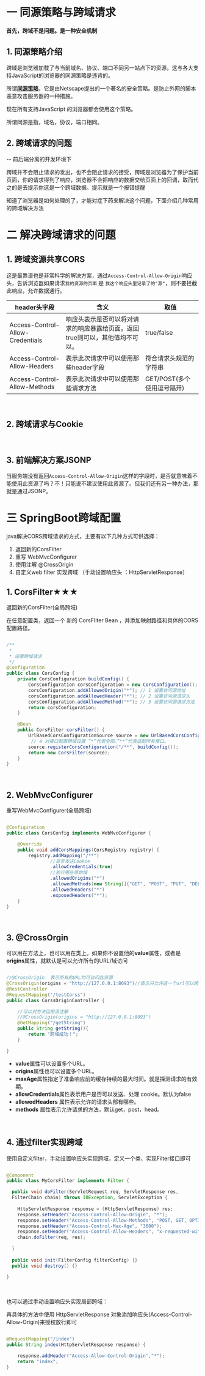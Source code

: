 # 一 同源策略与跨域请求

**首先，跨域不是问题。是一种安全机制** 



## 1. 同源策略介绍

跨域是浏览器加载了与当前域名、协议、端口不同另一站点下的资源，这与各大支持JavaScript的浏览器的同源策略是违背的。

所谓[**同源策略**](https://baike.baidu.com/item/同源策略)，它是由Netscape提出的一个著名的安全策略。是防止外网的脚本恶意攻击服务器的一种措施。

现在所有支持JavaScript 的浏览器都会使用这个策略。

所谓同源是指，域名，协议，端口相同。



## 2. 跨域请求的问题

-- 前后端分离的开发环境下

跨域并不会阻止请求的发出，也不会阻止请求的接受，跨域是浏览器为了保护当前页面，你的请求得到了响应，浏览器不会把响应的数据交给页面上的回调，取而代之的是去提示你这是一个跨域数据。提示就是一个报错提醒



知道了浏览器是如何处理的了，才能对症下药来解决这个问题，下面介绍几种常用的跨域解决方法



# 二 解决跨域请求的问题

## 1. 跨域资源共享CORS

这是最靠谱也是非常科学的解决方案，通过`Access-Control-Allow-Origin`响应头，告诉浏览器如果请求`我的资源的页面` 是 `我这个响应头里记录了的"源"`，则不要拦截此响应，允许数据通行。



| header头字段                     | 含义                                                         | 取值                       |
| -------------------------------- | ------------------------------------------------------------ | -------------------------- |
| Access-Control-Allow-Credentials | 响应头表示是否可以将对请求的响应暴露给页面。返回true则可以，其他值均不可以。 | true/false                 |
| Access-Control-Allow-Headers     | 表示此次请求中可以使用那些header字段                         | 符合请求头规范的字符串     |
| Access-Control-Allow-Methods     | 表示此次请求中可以使用那些请求方法                           | GET/POST(多个使用逗号隔开) |



<br>



## 2. 跨域请求与Cookie







<br>



## 3. 前端解决方案JSONP

当服务端没有返回`Access-Control-Allow-Origin`这样的字段时，是否就意味着不能使用此资源了吗？不！只能说不建议使用此资源了。但我们还有另一种办法，那就是通过JSONP。



 

# 三 SpringBoot跨域配置

java解决CORS跨域请求的方式，主要有以下几种方式可供选择：

1. 返回新的CorsFilter
2. 重写 WebMvcConfigurer
3. 使用注解 @CrossOrigin
4. 自定义web filter 实现跨域 （手动设置响应头 ：HttpServletResponse）



## 1. CorsFilter★★★

返回新的CorsFilter(全局跨域)

在任意配置类，返回一个 新的 CorsFIlter Bean ，并添加映射路径和具体的CORS配置路径。

```java

/**
 *
 * 设置跨域请求
 */
@Configuration
public class CorsConfig {
    private CorsConfiguration buildConfig() {
        CorsConfiguration corsConfiguration = new CorsConfiguration();
        corsConfiguration.addAllowedOrigin("*"); // 1 设置访问源地址
        corsConfiguration.addAllowedHeader("*"); // 2 设置访问源请求头
        corsConfiguration.addAllowedMethod("*"); // 3 设置访问源请求方法
        return corsConfiguration;
    }

    @Bean
    public CorsFilter corsFilter() {
        UrlBasedCorsConfigurationSource source = new UrlBasedCorsConfigurationSource();
         // 4 对接口配置跨域设置 “*”代表全部。”**”代表适配所有接口。 
        source.registerCorsConfiguration("/**", buildConfig());
        return new CorsFilter(source);
    }
}

```



<br>



## 2. WebMvcConfigurer

重写WebMvcConfigurer(全局跨域)

```java

@Configuration
public class CorsConfig implements WebMvcConfigurer {

    @Override
    public void addCorsMappings(CorsRegistry registry) {
        registry.addMapping("/**")
                //是否发送Cookie
                .allowCredentials(true)
                //放行哪些原始域
                .allowedOrigins("*")
                .allowedMethods(new String[]{"GET", "POST", "PUT", "DELETE"})
                .allowedHeaders("*")
                .exposedHeaders("*");
    }
}


```



<br>



## 3. @CrossOrgin

可以用在方法上，也可以用在类上。如果你不设置他的**value**属性，或者是**origins**属性，就默认是可以允许所有的URL/域访问

```java

//@CrossOrigin  表示所有的URL均可访问此资源
@CrossOrigin(origins = "http://127.0.0.1:8093")//表示只允许这一个url可以跨域访问这个controller
@RestController
@RequestMapping("/testCorss")
public class CorssOriginController {

    //可以对方法运用该注解
    //@CrossOrigin(origins = "http://127.0.0.1:8093")
    @GetMapping("/getString")
    public String getString(){
        return "跨域成功！";
    }

}

```

- **value**属性可以设置多个URL。
- **origins**属性也可以设置多个URL。
- **maxAge**属性指定了准备响应前的缓存持续的最大时间。就是探测请求的有效期。
- **allowCredentials**属性表示用户是否可以发送、处理 cookie。默认为false
- **allowedHeaders** 属性表示允许的请求头部有哪些。
- **methods** 属性表示允许请求的方法，默认get，post，head。



<br>



## 4. 通过filter实现跨域

使用自定义filter，手动设置响应头实现跨域，定义一个类、实现Filter接口即可

```java

@Component
public class MyCorsFilter implements Filter {

  public void doFilter(ServletRequest req, ServletResponse res, 
  FilterChain chain) throws IOException, ServletException {
  
    HttpServletResponse response = (HttpServletResponse) res;
    response.setHeader("Access-Control-Allow-Origin", "*");
    response.setHeader("Access-Control-Allow-Methods", "POST, GET, OPTIONS, DELETE");
    response.setHeader("Access-Control-Max-Age", "3600");
    response.setHeader("Access-Control-Allow-Headers", "x-requested-with,content-type");
    chain.doFilter(req, res);
    
  }
  
  public void init(FilterConfig filterConfig) {}
  public void destroy() {}
    
}

```

<br>



也可以通过手动设置响应头实现局部跨域：

再具体的方法中使用 HttpServletResponse 对象添加响应头(Access-Control-Allow-Origin)来授权放行即可

```java

@RequestMapping("/index")
public String index(HttpServletResponse response) {

    response.addHeader("Access-Allow-Control-Origin","*");
    return "index";
}

```

























